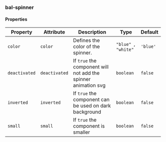 ### bal-spinner
 
#### Properties

| Property      | Attribute     | Description                                                    | Type                  | Default  |
| ------------- | ------------- | -------------------------------------------------------------- | --------------------- | -------- |
| `color`       | `color`       | Defines the color of the spinner.                              | `"blue" `, ` "white"` | `'blue'` |
| `deactivated` | `deactivated` | If `true` the component will not add the spinner animation svg | `boolean`             | `false`  |
| `inverted`    | `inverted`    | If `true` the component can be used on dark background         | `boolean`             | `false`  |
| `small`       | `small`       | If `true` the component is smaller                             | `boolean`             | `false`  |


 
